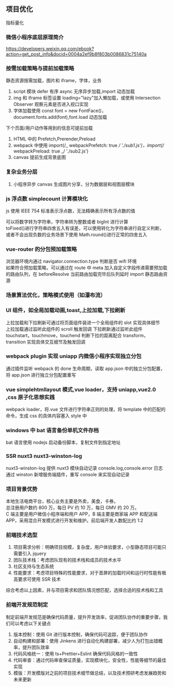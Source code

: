 ## 项目优化

指标量化

### 微信小程序底层原理简介

https://developers.weixin.qq.com/ebook?action=get_post_info&docid=0004a2ef9b8f803b0086831c75140a

### 按需加载策略与提前加载策略

静态资源按需加载，图片和 iframe，字体，业务

1. script 模块 defer 有序 async 无序异步加载,import 动态加载
2. img 和 iframe 标签设置 loading="lazy"加入懒加载，或使用 Intersection Observer 观察元素是否进入视口实现
3. 字体加载使用 const font = new FontFace()，document.fonts.add(font),font.load 动态加载

下个页面/用户动作等用到的信息可提前加载

1. HTML 中的 Prefetch,Prerender,Preload
2. webpack 中使用 import(/_ webpackPrefetch: true _/ './sub1.js')，import(/_ webpackPreload: true _/ './sub2.js')
3. canvas 提前生成背景底图

### 复杂业务分层

1. 小程序异步 canvas 生成图片分享，分为数据层和视图层模块

### js 浮点数 simplecount 计算模块化

js 使用 IEEE 754 标准表示浮点数，无法精确表示所有浮点数的值

可以将数字转为字符串，字符串转为整数或者 bigInt 进行计算  
toFixed()进行字符串四舍五入有误差，可以使用转化为字符串进行自定义判断，或者不会出现负数的业务场景下使用 Math.round()进行正常的四舍五入

### vue-router 的分包预加载策略

浏览器环境内通过 navigator.connection.type 判断是否 wifi 环境  
如果符合预加载策略，可以通过在 route 中 meta 加入自定义字段传递需要预加载的路由队列，在 beforeResolve 当前路由加载完毕后队列延时 import 静态路由资源

### 场景算法优化，策略模式使用（如瀑布流）

### UI 组件，如全局加载动画,toast,上拉加载,下拉刷新

上拉加载和下拉刷新可通过将页面组件装进一个全局组件的 slot 实现具体细节  
上拉加载通过监听此组件的 scroll 触发回调
下拉刷新通过监听此组件 touchstart，touchmove，touchend 判断下拉的距离配合 transform，transition 实现具体交互细节及触发回调

### webpack plugin 实现 uniapp 内微信小程序实现独立分包

通过插件监听 webpack 的 done 生命周期，读取 app.json 中的独立分包配置，将 app.json 进行独立分包配置重写

### vue simplehtmllayout 模式,vue loader，支持 uniapp,vue2.0 ,css 原子化思想实践

webpack loader，将.vue 文件进行字符串正则的处理，将 template 中的匹配的命令，生成 css 的具体内容塞入 style 中

### windows 中 bat 语言备份单机文件存档

bat 语言使用 nodejs 启动备份脚本，复制文件到指定地址

### SSR nuxt3 nuxt3-winston-log

nuxt3-winston-log 提供 nuxt3 模块自动记录 console.log,console.error 日志  
通过 winston 新增服务端插件，重写 console 来实现自动记录

### 项目背景优势

本地生活电商平台，核心业务主要是外卖，美食，卡券。  
总注册用户数约 800 万，每日 PV 约 10 万，每日 GMV 约 20 万。  
C 端主要是用户微信小程序端和用户 APP，B 端主要是商家端 APP 和配送端 APP，采用混合开发模式进行开发和维护。前后端开发人数配比约 1:2

### 前端技术选型

1. 项目需求分析：明确项目规模，复杂度，用户体验要求，小型静态项目可能只需要引入 jquery
2. 团队技术栈：考虑团队现有的技术栈和成员的技术水平
3. 社区支持与生态系统
4. 性能要求：考虑项目特殊的性能要求，对于首屏的加载时间和运行时性能有极高要求可使用 SSR 技术

综合考虑以上因素，并与项目需求和团队情况想匹配，选择合适的技术栈和工具

### 前端开发规范制定

制定前端开发规范是确保代码质量，提升开发效率，促进团队协作的重要步骤，我们可以考虑以下关键点

1. 版本控制：使用 Git 进行版本控制，确保代码可追踪，便于团队协作
2. 自动构建和部署：使用 Jinkens 进行自动化构建部署，减少人为打包出错概率，提升团队效率
3. 代码风格统一：使用 ts+Prettier+Eslint 确保代码风格的一致性
4. 代码审查：通过代码审查保证质量，实现模块化，安全性，性能等细节的最佳实现
5. 模版：开发模版对之前的项目技术细节做总结，以及技术预研考虑发展趋势和未来更新
